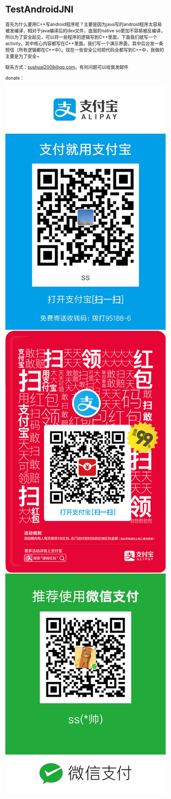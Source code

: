 TestAndroidJNI
==============

首先为什么要用C++写android程序呢？主要是因为java写的android程序太容易被发编译，相对于java编译后的dex文件，底层的native so更加不容易被反编译，所以为了安全起见，可以将一些程序的逻辑写到C++里面，下面我们就写一个activity，其中核心内容都写在C++里面。我们写一个演示界面，其中后台发一条短信（所有逻辑都在C++中）。现在一些安全公司把代码全都写到C++中，我做的主要是为了安全~

联系方式：sushuai2008@qq.com。有何问题可以给我发邮件

donate：

![image](https://github.com/buptis073114/TestAndroidJNI/blob/master/1130108806.jpg)
![image](https://github.com/buptis073114/TestAndroidJNI/blob/master/1381875294.jpg)
![image](https://github.com/buptis073114/TestAndroidJNI/blob/master/77042545.jpg)
